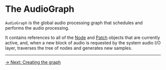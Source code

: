 # The AudioGraph

`AudioGraph` is the global audio processing graph that schedules and performs the audio processing.

It contains references to all of the [Node](/node) and [Patch](/patch) objects that are currently active, and, when a new block of audio is requested by the system audio I/O layer, traverses the tree of nodes and generates new samples.

---

[→ Next: Creating the graph](/graph/creating)